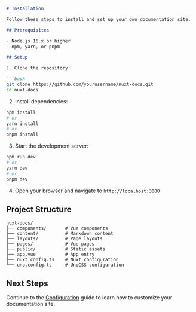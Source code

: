 ```md
# Installation

Follow these steps to install and set up your own documentation site.

## Prerequisites

- Node.js 16.x or higher
- npm, yarn, or pnpm

## Setup

1. Clone the repository:

```bash
git clone https://github.com/yourusername/nuxt-docs.git
cd nuxt-docs
```

2. Install dependencies:

```bash
npm install
# or
yarn install
# or
pnpm install
```

3. Start the development server:

```bash
npm run dev
# or
yarn dev
# or
pnpm dev
```

4. Open your browser and navigate to `http://localhost:3000`

## Project Structure

```
nuxt-docs/
├── components/       # Vue components
├── content/          # Markdown content
├── layouts/          # Page layouts
├── pages/            # Vue pages
├── public/           # Static assets
├── app.vue           # App entry
├── nuxt.config.ts    # Nuxt configuration
└── uno.config.ts     # UnoCSS configuration
```

## Next Steps

Continue to the [Configuration](/docs/guide/configuration) guide to learn how to customize your documentation site.
```